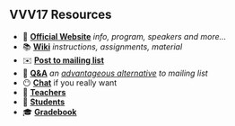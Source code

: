 ## VVV17 Resources

- 🏫 [**Official Website**](http://icub.org/winterschool) _info, program, speakers and more..._
- 📚 [**Wiki**](https://github.com/vvv-school/vvv17/wiki) _instructions, assignments, material_
- ✉️ [**Post to mailing list**](mailto:vvv17@icub.iit.it)
- 👋 [**Q&A**](https://github.com/vvv-school/vvv17/issues/1) _an [advantageous alternative](https://github.com/robotology/QA/issues/118) to mailing list_
- 😶 [**Chat**](https://gitter.im/vvv-school/Lobby?utm_source=share-link&utm_medium=link&utm_campaign=share-link) if you really want
- 👴 [**Teachers**](./teachers.md)
- 🙋 [**Students**](./students.md)
- 🎓 [**Gradebook**](./gradebook.md)

